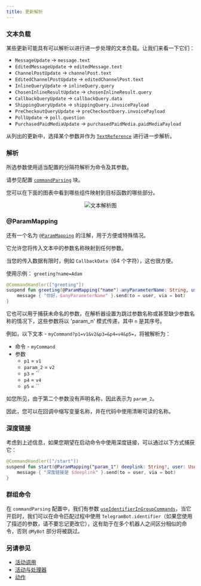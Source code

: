 ```yaml
---
title: 更新解析
---
```


### 文本负载

某些更新可能具有可以解析以进行进一步处理的文本负载。让我们来看一下它们：

* `MessageUpdate` -> `message.text`
* `EditedMessageUpdate` -> `editedMessage.text`
* `ChannelPostUpdate` -> `channelPost.text`
* `EditedChannelPostUpdate` -> `editedChannelPost.text`
* `InlineQueryUpdate` -> `inlineQuery.query`
* `ChosenInlineResultUpdate` -> `chosenInlineResult.query`
* `CallbackQueryUpdate` -> `callbackQuery.data`
* `ShippingQueryUpdate` -> `shippingQuery.invoicePayload`
* `PreCheckoutQueryUpdate` -> `preCheckoutQuery.invoicePayload`
* `PollUpdate` -> `poll.question`
* `PurchasedPaidMediaUpdate` -> `purchasedPaidMedia.paidMediaPayload`

从列出的更新中，选择某个参数并作为 [`TextReference`](https://vendelieu.github.io/telegram-bot/telegram-bot/eu.vendeli.tgbot.types.internal/-text-reference/index.html) 进行进一步解析。

### 解析

所选参数使用适当配置的分隔符解析为命令及其参数。

请参见配置 [`commandParsing`](https://vendelieu.github.io/telegram-bot/telegram-bot/eu.vendeli.tgbot.types.internal.configuration/-command-parsing-configuration/index.html) 块。

您可以在下面的图表中看到哪些组件映射到目标函数的哪些部分。

<p align="center">
  <img src="https://github.com/vendelieu/telegram-bot/assets/3987067/7489099a-cca8-4049-a374-efaf6ce52128" alt="文本解析图" />
</p>

### @ParamMapping

还有一个名为 [`@ParamMapping`](https://vendelieu.github.io/telegram-bot/telegram-bot/eu.vendeli.tgbot.annotations/-param-mapping/index.html) 的注解，用于方便或特殊情况。

它允许您将传入文本中的参数名称映射到任何参数。

当您的传入数据有限时，例如 `CallbackData`（64 个字符），这也很方便。

使用示例：
`greeting?name=Adam`

```kotlin
@CommandHandler(["greeting"])
suspend fun greeting(@ParamMapping("name") anyParameterName: String, user: User, bot: TelegramBot) {
    message { "你好，$anyParameterName" }.send(to = user, via = bot)
}
```

它也可以用于捕获未命名的参数，在解析器设置为跳过参数名称或甚至缺少参数名称的情况下，这些参数将以 'param_n' 模式传递，其中 `n` 是其序号。

例如，以下文本 - `myCommand?p1=v1&v2&p3=&p4=v4&p5=`，将被解析为：
* 命令 - `myCommand`
* 参数
  * `p1` = `v1`
  * `param_2` = `v2`
  * `p3` = ``
  * `p4` = `v4`
  * `p5` = ``

如您所见，由于第二个参数没有声明名称，因此表示为 `param_2`。

因此，您可以在回调中缩写变量名称，并在代码中使用清晰可读的名称。

### 深度链接

考虑到上述信息，如果您期望在启动命令中使用深度链接，可以通过以下方式捕获它：

```kotlin
@CommandHandler(["/start"])
suspend fun start(@ParamMapping("param_1") deeplink: String?, user: User, bot: TelegramBot) {
    message { "深度链接是 $deeplink" }.send(to = user, via = bot)
}
```

### 群组命令

在 `commandParsing` 配置中，我们有参数 [`useIdentifierInGroupCommands`](https://vendelieu.github.io/telegram-bot/telegram-bot/eu.vendeli.tgbot.types.internal.configuration/-command-parsing-configuration/use-identifier-in-group-commands.html)，当它开启时，我们可以在命令匹配过程中使用 `TelegramBot.identifier`（如果您使用了描述的参数，请不要忘记更改它），这有助于在多个机器人之间区分相似的命令，否则 `@MyBot` 部分将被跳过。

### 另请参见

* [活动调用](/Activity-invocation)
* [活动与处理器](/Activites-and-Processors)
* [动作](/Actions)